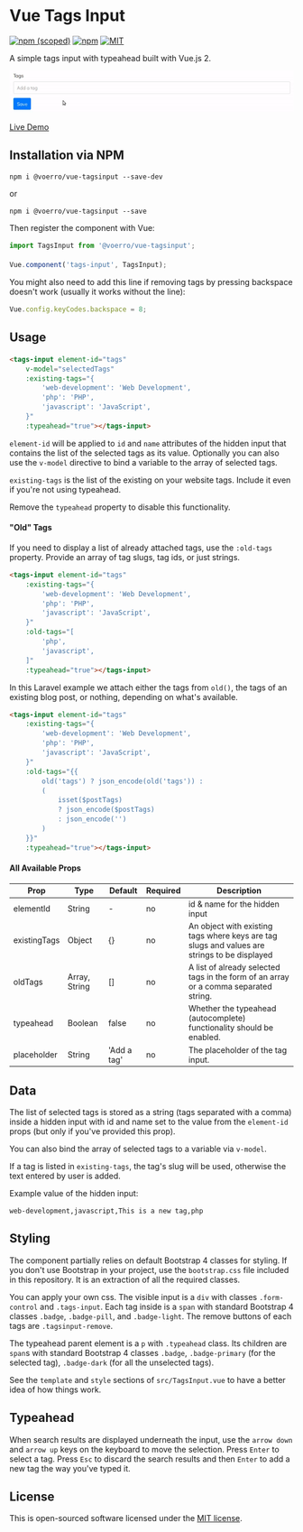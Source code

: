 # Vue Tags Input

[![npm (scoped)](https://img.shields.io/npm/v/@voerro/vue-tagsinput.svg?style=flat-square)](https://www.npmjs.com/package/@voerro/vue-tagsinput)
[![npm](https://img.shields.io/npm/dm/@voerro/vue-tagsinput.svg?style=flat-square)](https://www.npmjs.com/package/@voerro/vue-tagsinput)
[![MIT](https://img.shields.io/github/license/AlexMordred/vue-tagsinput.svg?style=flat-square)](https://opensource.org/licenses/MIT)

A simple tags input with typeahead built with Vue.js 2.

![](demo.gif)

[Live Demo](https://alexmordred.github.io/vue-tagsinput/)

## Installation via NPM

```
npm i @voerro/vue-tagsinput --save-dev
```
or
```
npm i @voerro/vue-tagsinput --save
```

Then register the component with Vue:

```javascript
import TagsInput from '@voerro/vue-tagsinput';

Vue.component('tags-input', TagsInput);
```

You might also need to add this line if removing tags by pressing backspace doesn't work (usually it works without the line):

```javascript
Vue.config.keyCodes.backspace = 8;
```

## Usage

```html
<tags-input element-id="tags"
    v-model="selectedTags"
    :existing-tags="{ 
        'web-development': 'Web Development',
        'php': 'PHP',
        'javascript': 'JavaScript',
    }"
    :typeahead="true"></tags-input>
```

`element-id` will be applied to `id` and `name` attributes of the hidden input that contains the list of the selected tags as its value. Optionally you can also use the `v-model` directive to bind a variable to the array of selected tags.

`existing-tags` is the list of the existing on your website tags. Include it even if you're not using typeahead.

Remove the `typeahead` property to disable this functionality.

#### "Old" Tags

If you need to display a list of already attached tags, use the `:old-tags` property. Provide an array of tag slugs, tag ids, or just strings.

```html
<tags-input element-id="tags"
    :existing-tags="{ 
        'web-development': 'Web Development',
        'php': 'PHP',
        'javascript': 'JavaScript',
    }"
    :old-tags="[
        'php',
        'javascript',
    ]"
    :typeahead="true"></tags-input>
```

In this Laravel example we attach either the tags from `old()`, the tags of an existing blog post, or nothing, depending on what's available.

```html
<tags-input element-id="tags"
    :existing-tags="{ 
        'web-development': 'Web Development',
        'php': 'PHP',
        'javascript': 'JavaScript',
    }"
    :old-tags="{{ 
        old('tags') ? json_encode(old('tags')) :
        (
            isset($postTags)
            ? json_encode($postTags)
            : json_encode('')
        ) 
    }}"
    :typeahead="true"></tags-input>
```

#### All Available Props

Prop | Type | Default | Required | Description
--- | --- | --- | --- | ---
elementId | String | - | no | id & name for the hidden input
existingTags | Object | {} | no | An object with existing tags where keys are tag slugs and values are strings to be displayed
oldTags | Array, String | [] | no | A list of already selected tags in the form of an array or a comma separated string.
typeahead | Boolean | false | no | Whether the typeahead (autocomplete) functionality should be enabled.
placeholder | String | 'Add a tag' | no | The placeholder of the tag input.

## Data

The list of selected tags is stored as a string (tags separated with a comma) inside a hidden input with id and name set to the value from the `element-id` props (but only if you've provided this prop).

You can also bind the array of selected tags to a variable via `v-model`.

If a tag is listed in `existing-tags`, the tag's slug will be used, otherwise the text entered by user is added.

Example value of the hidden input:
```
web-development,javascript,This is a new tag,php
```

## Styling

The component partially relies on default Bootstrap 4 classes for styling. If you don't use Bootstrap in your project, use the `bootstrap.css` file included in this repository. It is an extraction of all the required classes.

You can apply your own css. The visible input is a `div` with classes `.form-control` and `.tags-input`. Each tag inside is a `span` with standard Bootstrap 4 classes `.badge`, `.badge-pill`, and `.badge-light`. The remove buttons of each tags are `.tagsinput-remove`.

The typeahead parent element is a `p` with `.typeahead` class. Its children are `span`s with standard Bootstrap 4 classes `.badge`, `.badge-primary` (for the selected tag), `.badge-dark` (for all the unselected tags).

See the `template` and `style` sections of `src/TagsInput.vue` to have a better idea of how things work.

## Typeahead

When search results are displayed underneath the input, use the `arrow down` and `arrow up` keys on the keyboard to move the selection. Press `Enter` to select a tag. Press `Esc` to discard the search results and then `Enter` to add a new tag the way you've typed it.

## License

This is open-sourced software licensed under the [MIT license](http://opensource.org/licenses/MIT).
